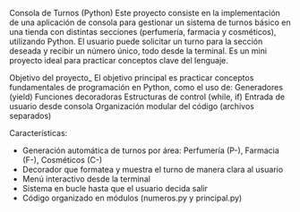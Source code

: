 Consola de Turnos (Python)
Este proyecto consiste en la implementación de una aplicación de consola para gestionar un sistema de turnos básico en una tienda con distintas secciones (perfumería, farmacia y cosméticos), utilizando Python.
El usuario puede solicitar un turno para la sección deseada y recibir un número único, todo desde la terminal. Es un mini proyecto ideal para practicar conceptos clave del lenguaje.

Objetivo del proyecto_
El objetivo principal es practicar conceptos fundamentales de programación en Python, como el uso de:
Generadores (yield)
Funciones decoradoras
Estructuras de control (while, if)
Entrada de usuario desde consola
Organización modular del código (archivos separados)

Características:
- Generación automática de turnos por área: Perfumería (P-), Farmacia (F-), Cosméticos (C-)
- Decorador que formatea y muestra el turno de manera clara al usuario
- Menú interactivo desde la terminal
- Sistema en bucle hasta que el usuario decida salir
- Código organizado en módulos (numeros.py y principal.py)
